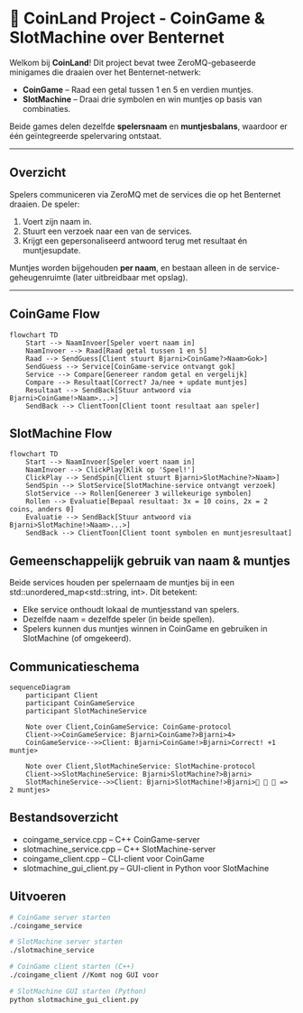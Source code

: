 # 🎰 CoinLand Project - CoinGame & SlotMachine over Benternet

Welkom bij **CoinLand**! Dit project bevat twee ZeroMQ-gebaseerde minigames die draaien over het Benternet-netwerk:

- **CoinGame** – Raad een getal tussen 1 en 5 en verdien muntjes.
- **SlotMachine** – Draai drie symbolen en win muntjes op basis van combinaties.

Beide games delen dezelfde **spelersnaam** en **muntjesbalans**, waardoor er één geïntegreerde spelervaring ontstaat. 

---

## Overzicht

Spelers communiceren via ZeroMQ met de services die op het Benternet draaien. De speler:

1. Voert zijn naam in.
2. Stuurt een verzoek naar een van de services.
3. Krijgt een gepersonaliseerd antwoord terug met resultaat én muntjesupdate.

Muntjes worden bijgehouden **per naam**, en bestaan alleen in de service-geheugenruimte (later uitbreidbaar met opslag).

---

## CoinGame Flow

```mermaid
flowchart TD
    Start --> NaamInvoer[Speler voert naam in]
    NaamInvoer --> Raad[Raad getal tussen 1 en 5]
    Raad --> SendGuess[Client stuurt Bjarni>CoinGame?>Naam>Gok>]
    SendGuess --> Service[CoinGame-service ontvangt gok]
    Service --> Compare[Genereer random getal en vergelijk]
    Compare --> Resultaat[Correct? Ja/nee + update muntjes]
    Resultaat --> SendBack[Stuur antwoord via Bjarni>CoinGame!>Naam>...>]
    SendBack --> ClientToon[Client toont resultaat aan speler]
```
## SlotMachine Flow
```mermaid
flowchart TD
    Start --> NaamInvoer[Speler voert naam in]
    NaamInvoer --> ClickPlay[Klik op 'Speel!']
    ClickPlay --> SendSpin[Client stuurt Bjarni>SlotMachine?>Naam>]
    SendSpin --> SlotService[SlotMachine-service ontvangt verzoek]
    SlotService --> Rollen[Genereer 3 willekeurige symbolen]
    Rollen --> Evaluatie[Bepaal resultaat: 3x = 10 coins, 2x = 2 coins, anders 0]
    Evaluatie --> SendBack[Stuur antwoord via Bjarni>SlotMachine!>Naam>...>]
    SendBack --> ClientToon[Client toont symbolen en muntjesresultaat]
```

## Gemeenschappelijk gebruik van naam & muntjes
Beide services houden per spelernaam de muntjes bij in een std::unordered_map<std::string, int>. Dit betekent:
- Elke service onthoudt lokaal de muntjesstand van spelers.
- Dezelfde naam = dezelfde speler (in beide spellen).
- Spelers kunnen dus muntjes winnen in CoinGame en gebruiken in SlotMachine (of omgekeerd).

## Communicatieschema
```mermaid
sequenceDiagram
    participant Client
    participant CoinGameService
    participant SlotMachineService

    Note over Client,CoinGameService: CoinGame-protocol
    Client->>CoinGameService: Bjarni>CoinGame?>Bjarni>4>
    CoinGameService-->>Client: Bjarni>CoinGame!>Bjarni>Correct! +1 muntje>

    Note over Client,SlotMachineService: SlotMachine-protocol
    Client->>SlotMachineService: Bjarni>SlotMachine?>Bjarni>
    SlotMachineService-->>Client: Bjarni>SlotMachine!>Bjarni>🍒 🍒 🍋 => 2 muntjes>
```

## Bestandsoverzicht
- coingame_service.cpp – C++ CoinGame-server
- slotmachine_service.cpp – C++ SlotMachine-server
- coingame_client.cpp – CLI-client voor CoinGame
- slotmachine_gui_client.py – GUI-client in Python voor SlotMachine

## Uitvoeren
```bash
# CoinGame server starten
./coingame_service

# SlotMachine server starten
./slotmachine_service

# CoinGame client starten (C++)
./coingame_client //Komt nog GUI voor

# SlotMachine GUI starten (Python)
python slotmachine_gui_client.py
```

